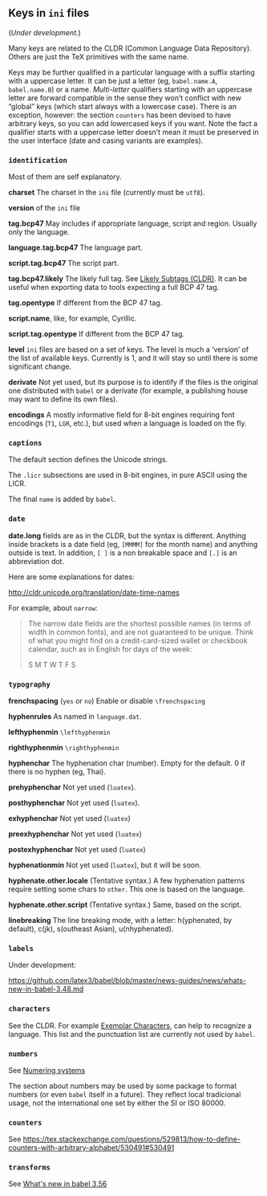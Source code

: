 ## Keys in `ini` files

(*Under development.*)

Many keys are related to the CLDR (Common Language Data Repository).
Others are just the TeX primitives with the same name.

Keys may be further qualified in a particular language with a suffix
starting with a uppercase letter. It can be just a letter (eg,
`babel.name.A`, `babel.name.B`) or a name. *Multi-letter* qualifiers
starting with an uppercase letter are forward compatible in the sense
they won’t conflict with new “global” keys (which start always with a
lowercase case). There is an exception, however: the section `counters`
has been devised to have arbitrary keys, so you can add lowercased keys
if you want. Note the fact a qualifier starts with a uppercase letter
doesn’t mean it must be preserved in the user interface (date and
casing variants are examples).

### `identification`

Most of them are self explanatory.

**charset** The charset in the `ini` file (currently must be `utf8`).

**version** of the `ini` file

**tag.bcp47** May includes if appropriate language, script and region.
  Usually only the language.   

**language.tag.bcp47** The language part.

**script.tag.bcp47** The script part.

**tag.bcp47.likely** The likely full tag. See [Likely Subtags
(CLDR)](https://unicode-org.github.io/cldr-staging/charts/latest/supplemental/likely_subtags.html).
 It can be useful when exporting data to tools expecting a full BCP 47
 tag.

**tag.opentype**  If different from the BCP 47 tag.

**script.name**, like, for example, Cyrillic.

**script.tag.opentype** If different from the BCP 47 tag.

**level** `ini` files are based on a set of keys. The level is much a
  ‘version’ of the list of available keys. Currently is 1, and it will
  stay so until there is some significant change.

**derivate** Not yet used, but its purpose is to identify if the files
  is the original one distributed with `babel` or a derivate (for
  example, a publishing house may want to define its own files).

**encodings** A mostly informative field for 8-bit engines requiring
  font encodings (`T1`, `LGR`, etc.), but used when a language is
  loaded on the fly.

### `captions`

The default section defines the Unicode strings.

The `.licr` subsections are used in 8-bit engines, in pure ASCII using
the LICR.

The final `name` is added by `babel`. 

### `date`

**date.long** fields are as in the CLDR, but the syntax is
different. Anything inside brackets is a date field (eg, `[MMMM]` for
the month name) and anything outside is text. In addition, `[ ]` is a
non breakable space and `[.]` is an abbreviation dot.

Here are some explanations for dates:

http://cldr.unicode.org/translation/date-time-names 

For example, about `narrow`:

> The narrow date fields are the shortest possible names (in terms of
width in common fonts), and are not guaranteed to be unique. Think of
what you might find on a credit-card-sized wallet or checkbook
calendar, such as in English for days of the week:
>
> S M T W T F S

### `typography`

**frenchspacing** (`yes` or `no`) Enable or disable `\frenchspacing`

**hyphenrules** As named in `language.dat`.

**lefthyphenmin** `\lefthyphenmin`

**righthyphenmin** `\righthyphenmin`

**hyphenchar** The hyphenation char (number). Empty for the default. 0
  if there is no hyphen (eg, Thai).

**prehyphenchar** Not yet used (`luatex`).

**posthyphenchar** Not yet used (`luatex`).

**exhyphenchar** Not yet used (`luatex`)

**preexhyphenchar** Not yet used (`luatex`)

**postexhyphenchar** Not yet used (`luatex`)

**hyphenationmin**  Not yet used (`luatex`), but it will be soon.

**hyphenate.other.locale** (Tentative syntax.) A few hyphenation
  patterns require setting some chars to `other`. This one is based on
  the language.

**hyphenate.other.script** (Tentative syntax.) Same, based on the
  script.
  
**linebreaking** The line breaking mode, with a letter: h(yphenated, by
  default), c(jk), s(outheast Asian), u(nhyphenated).
  
### `labels`

Under development:

https://github.com/latex3/babel/blob/master/news-guides/news/whats-new-in-babel-3.48.md

### `characters`

See the CLDR. For example [Exemplar
Characters](http://cldr.unicode.org/translation/-core-data/exemplars),
can help to recognize a language. This list and the punctuation list
are currently not used by `babel`.

### `numbers`

See [Numering systems](http://cldr.unicode.org/translation/-core-data/numbering-systems)

The section about numbers may be used by some package to format
numbers (or even `babel` itself in a future). They reflect local tradicional
usage, not the international one set by either the SI or ISO 80000.

### `counters`

See https://tex.stackexchange.com/questions/529813/how-to-define-counters-with-arbitrary-alphabet/530491#530491

### `transforms`

See
[What's new in babel 3.56](https://github.com/latex3/babel/blob/master/news-guides/news/whats-new-in-babel-3.56.md#transforms-in-ini-files)
